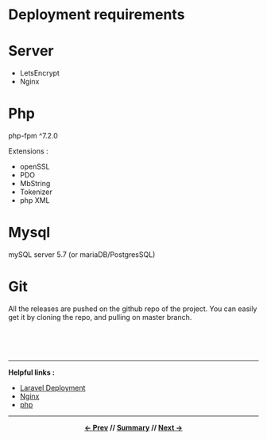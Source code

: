# Deployment requirements

# Server

* LetsEncrypt
* Nginx

# Php

php-fpm ^7.2.0  

Extensions :
* openSSL
* PDO
* MbString
* Tokenizer
* php XML

# Mysql

mySQL server 5.7 (or mariaDB/PostgresSQL)

# Git

All the releases are pushed on the github repo of the project. You can easily get it by cloning the repo, and pulling on master branch.

<br>
<br>
<br>
<hr>

**Helpful links :**

* [Laravel Deployment](https://laravel.com/docs/5.5/deployment)
* [Nginx](https://nginx.org/en/)
* [php](http://ch1.php.net/downloads.php)

<hr>
<div align="center">

**[<- Prev](../README.md) // [Summary](../README.md) // [Next ->](./2_optimization.md)**

</div>